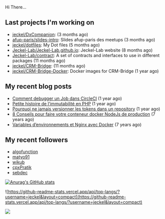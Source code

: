 Hi There...

## Last projects I'm working on

 - [jeckel/DxCompanion](https://github.com/jeckel/DxCompanion):  (3 months ago)
 - [afup-paris/slides-intro](https://github.com/afup-paris/slides-intro): Slides afup-paris des meetups (3 months ago)
 - [jeckel/dotfiles](https://github.com/jeckel/dotfiles): My Dot files (5 months ago)
 - [Jeckel-Lab/Jeckel-Lab.github.io](https://github.com/Jeckel-Lab/Jeckel-Lab.github.io): Jeckel-Lab website (8 months ago)
 - [Jeckel-Lab/contract](https://github.com/Jeckel-Lab/contract): A set of contracts and interfaces to use in different packages (11 months ago)
 - [jeckel/CRM-Bridge](https://github.com/jeckel/CRM-Bridge):  (11 months ago)
 - [jeckel/CRM-Bridge-Docker](https://github.com/jeckel/CRM-Bridge-Docker): Docker images for CRM-Bridge (1 year ago)

## My recent blog posts

- [Comment debugger un Job dans CircleCI](https://jeckel-lab.fr/ci-cd/2024/02/15/debugger-un-job-circleci.html) (1 year ago)
- [Petite histoire de l’immutabilité en PHP](https://jeckel-lab.fr/php/2023/10/02/histoire-immutabilite-en-php.html) (1 year ago)
- [Pourquoi ne jamais versionner les tokens dans un repository](https://jeckel-lab.fr/devops/2023/09/21/ne-pas-versionner-les-tokens-dans-git.html) (1 year ago)
- [8 Conseils pour faire votre conteneur docker NodeJs de production](https://jeckel-lab.fr/devops/2018/02/08/conteneur-nodejs-en-production.html) (7 years ago)
- [Variables d’environnements et Nginx avec Docker](https://jeckel-lab.fr/devops/2018/01/22/env-variables-nginx-docker.html) (7 years ago)

## My recent followers

- [algofunction](https://github.com/algofunction)
- [matyo91](https://github.com/matyo91)
- [wikub](https://github.com/wikub)
- [cpxPratik](https://github.com/cpxPratik)
- [sebdec](https://github.com/sebdec)


[![Anurag's GitHub stats](https://github-readme-stats.vercel.app/api?username=jeckel)](https://github.com/anuraghazra/github-readme-stats)

![https://github-readme-stats.vercel.app/api/top-langs/?username=jeckel&layout=compact](https://github-readme-stats.vercel.app/api/top-langs/?username=jeckel&layout=compact)

![](https://komarev.com/ghpvc/?username=jeckel&color=blue)
